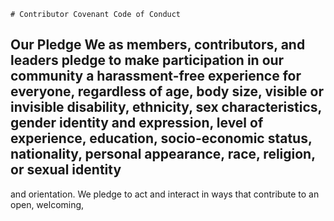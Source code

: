     # Contributor Covenant Code of Conduct
## Our Pledge We as members, contributors, and leaders pledge to make participation in our community a harassment-free experience for everyone, regardless of age, body size, visible or invisible disability, ethnicity, sex characteristics, gender identity and expression, level of experience, education, socio-economic status, nationality, personal appearance, race, religion, or sexual identity
and orientation. We pledge to act and interact in ways that contribute to an open, welcoming,
